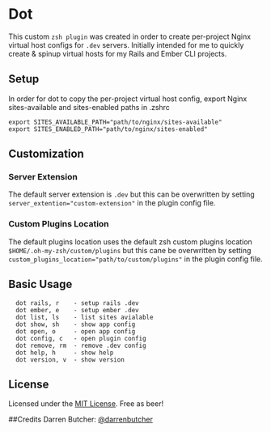 # Dot

This custom `zsh plugin` was created in order to create per-project Nginx virtual host configs for `.dev` servers. Initially intended for me to quickly create & spinup virtual hosts for my Rails and Ember CLI projects.

## Setup
In order for dot to copy the per-project virtual host config,
export Nginx sites-available and sites-enabled paths in .zshrc  
 
```
export SITES_AVAILABLE_PATH="path/to/nginx/sites-available"
export SITES_ENABLED_PATH="path/to/nginx/sites-enabled"
```

## Customization
### Server Extension
The default server extension is `.dev` but this can be overwritten 
by setting `server_extention="custom-extension"` in the plugin config file.

### Custom Plugins Location
The default plugins location uses the default zsh custom plugins location
`$HOME/.oh-my-zsh/custom/plugins` but this cane be overwritten by setting
`custom_plugins_location="path/to/custom/plugins"` in the plugin config file.

## Basic Usage

```
  dot rails, r    - setup rails .dev 
  dot ember, e    - setup ember .dev
  dot list, ls    - list sites avialable
  dot show, sh    - show app config
  dot open, o     - open app config
  dot config, c   - open plugin config 
  dot remove, rm  - remove .dev config 
  dot help, h     - show help 
  dot version, v  - show version
```

## License
Licensed under the [MIT License](http://nemo.mit-license.org/).
Free as beer!

##Credits
Darren Butcher: [@darrenbutcher](http://twitter.com/darrenbutcher)